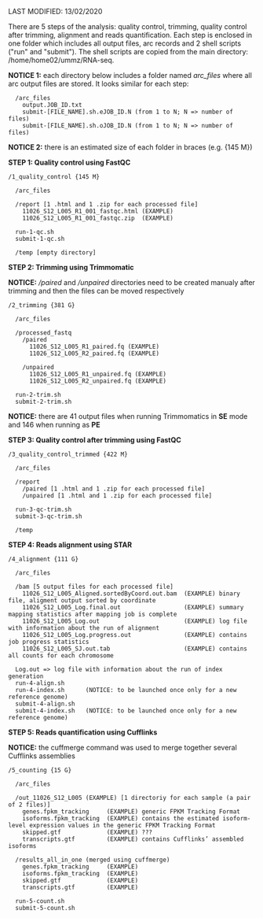 LAST MODIFIED: 13/02/2020

There are 5 steps of the analysis: quality control, trimming, quality control after trimming, alignment and reads quantification. Each step is enclosed in one folder which includes all output files, arc records and 2 shell scripts ("run" and "submit"). The shell scripts are copied from the main directory: /home/home02/ummz/RNA-seq.

**NOTICE 1:** each directory below includes a folder named *arc_files* where all arc output files are stored. It looks similar for each step:
```
  /arc_files
    output.JOB_ID.txt
    submit-[FILE_NAME].sh.eJOB_ID.N (from 1 to N; N => number of files) 
    submit-[FILE_NAME].sh.oJOB_ID.N (from 1 to N; N => number of files)
 ``` 

**NOTICE 2:** there is an estimated size of each folder in braces (e.g. {145 M}) 

**STEP 1: Quality control using FastQC**
```
/1_quality_control {145 M} 

  /arc_files

  /report [1 .html and 1 .zip for each processed file]
    11026_S12_L005_R1_001_fastqc.html (EXAMPLE)
    11026_S12_L005_R1_001_fastqc.zip  (EXAMPLE)

  run-1-qc.sh
  submit-1-qc.sh

  /temp [empty directory]
```

**STEP 2: Trimming using Trimmomatic**

**NOTICE:** */paired* and */unpaired* directories need to be created manualy after trimming and then the files can be moved respectively
```
/2_trimming {381 G}

  /arc_files 
    
  /processed_fastq
    /paired
      11026_S12_L005_R1_paired.fq (EXAMPLE)
      11026_S12_L005_R2_paired.fq (EXAMPLE)
      
    /unpaired
      11026_S12_L005_R1_unpaired.fq (EXAMPLE)
      11026_S12_L005_R2_unpaired.fq (EXAMPLE)
   
  run-2-trim.sh
  submit-2-trim.sh
```

**NOTICE:** there are 41 output files when running Trimmomatics in **SE** mode and 146 when running as **PE**


**STEP 3: Quality control after trimming using FastQC**
```
/3_quality_control_trimmed {422 M}

  /arc_files
  
  /report
    /paired [1 .html and 1 .zip for each processed file]
    /unpaired [1 .html and 1 .zip for each processed file]
  
  run-3-qc-trim.sh
  submit-3-qc-trim.sh

  /temp
```

**STEP 4: Reads alignment using STAR**
```
/4_alignment {111 G}

  /arc_files
    
  /bam [5 output files for each processed file]
    11026_S12_L005_Aligned.sortedByCoord.out.bam  (EXAMPLE) binary file, aligment output sorted by coordinate
    11026_S12_L005_Log.final.out                  (EXAMPLE) summary mapping statistics after mapping job is complete
    11026_S12_L005_Log.out                        (EXAMPLE) log file with information about the run of alignment
    11026_S12_L005_Log.progress.out               (EXAMPLE) contains job progress statistics 
    11026_S12_L005_SJ.out.tab                     (EXAMPLE) contains all counts for each chromosome
  
  Log.out => log file with information about the run of index generation
  run-4-align.sh
  run-4-index.sh      (NOTICE: to be launched once only for a new reference genome)
  submit-4-align.sh
  submit-4-index.sh   (NOTICE: to be launched once only for a new reference genome)
```

**STEP 5: Reads quantification using Cufflinks**

**NOTICE:** the cuffmerge command was used to merge together several Cufflinks assemblies

```
/5_counting {15 G}

  /arc_files
    
  /out_11026_S12_L005 (EXAMPLE) [1 directoriy for each sample (a pair of 2 files)]
    genes.fpkm_tracking     (EXAMPLE) generic FPKM Tracking Format
    isoforms.fpkm_tracking  (EXAMPLE) contains the estimated isoform-level expression values in the generic FPKM Tracking Format
    skipped.gtf             (EXAMPLE) ???
    transcripts.gtf         (EXAMPLE) contains Cufflinks’ assembled isoforms
    
  /results_all_in_one (merged using cuffmerge)
    genes.fpkm_tracking     (EXAMPLE)
    isoforms.fpkm_tracking  (EXAMPLE)
    skipped.gtf             (EXAMPLE)
    transcripts.gtf         (EXAMPLE)
   
  run-5-count.sh
  submit-5-count.sh
```
  

